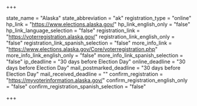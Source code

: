 +++

state_name = "Alaska"
state_abbreviation = "ak"
registration_type = "online"
hp_link = "https://www.elections.alaska.gov/"
hp_link_english_only = "false"
hp_link_language_selection = "false"
registration_link = "https://voterregistration.alaska.gov/"
registration_link_english_only = "false"
registration_link_spanish_selection = "false"
more_info_link = "https://www.elections.alaska.gov/Core/voterregistration.php"
more_info_link_english_only = "false"
more_info_link_spanish_selection = "false"
ip_deadline = "30 days before Election Day"
online_deadline = "30 days before Election Day"
mail_postmarked_deadline = "30 days before Election Day"
mail_received_deadline = ""
confirm_registration = "https://myvoterinformation.alaska.gov/"
confirm_registration_english_only = "false"
confirm_registration_spanish_selection = "false"

+++